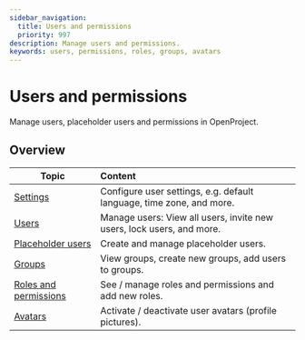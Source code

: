 ```yaml
---
sidebar_navigation:
  title: Users and permissions
  priority: 997
description: Manage users and permissions.
keywords: users, permissions, roles, groups, avatars
---
```

# Users and permissions

Manage users, placeholder users and permissions in OpenProject.

## Overview

| Topic                                      | Content                                                      |
| ------------------------------------------ | :----------------------------------------------------------- |
| [Settings](settings)                       | Configure user settings, e.g. default language, time zone, and more. |
| [Users](users)                             | Manage users: View all users, invite new users, lock users, and more. |
| [Placeholder users](placeholder-users)     | Create and manage placeholder users.                         |
| [Groups](groups)                           | View groups, create new groups, add users to groups.         |
| [Roles and permissions](roles-permissions) | See / manage roles and permissions and add new roles.        |
| [Avatars](avatars)                         | Activate / deactivate user avatars (profile pictures).       |

